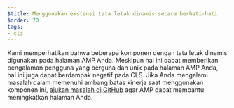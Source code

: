 ```yaml
---
$title: Menggunakan ekstensi tata letak dinamis secara berhati-hati
$order: 70
tags:
- cls
---
```


Kami memperhatikan bahwa beberapa komponen dengan tata letak dinamis digunakan pada halaman AMP Anda. Meskipun hal ini dapat memberikan pengalaman pengguna yang berguna dan unik pada halaman AMP Anda, hal ini juga dapat berdampak negatif pada CLS. Jika Anda mengalami masalah dalam memenuhi ambang batas kinerja saat menggunakan komponen ini, [ajukan masalah di GitHub](https://github.com/ampproject/amphtml/issues/new?assignees=&labels=Type%3A+Page+experience&template=page-experience.md&title=Page+experience+issue) agar AMP dapat membantu meningkatkan halaman Anda.
